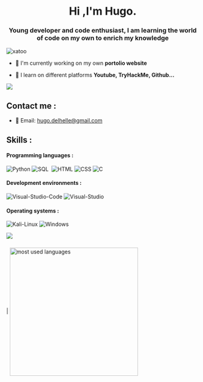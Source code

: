 <h1 align="center">Hi ,I'm Hugo.</h1>
<h3 align="center">Young developer and code enthusiast, I am learning the world of code on my own to enrich my knowledge</h3>
<p align="left"><img src=https://komarev.com/ghpvc/?username=xatoo&label=Profile%20views&color=blue&style=for-the-badge" alt="xatoo" /></p>

- 🔭 I'm currently working on my own **portolio website**

- 🤝 I learn on different platforms **Youtube, TryHackMe, Github...**
 


<img src="https://user-images.githubusercontent.com/73097560/115834477-dbab4500-a447-11eb-908a-139a6edaec5c.gif"><h3 align="center"></h3>



## Contact me :

- 📧 Email: hugo.delhelle@gmail.com


## Skills :


#### Programming languages :

![Python](https://img.shields.io/badge/Python-FFD43B?style=for-the-badge&logo=python&logoColor=blue)
![SQL](https://img.shields.io/badge/SQL-316192?style=for-the-badge&logo=postgresql&logoColor=white)&nbsp;
![HTML](https://img.shields.io/badge/HTML-E34F26?style=for-the-badge&logo=html5&logoColor=white)
![CSS](https://img.shields.io/badge/CSS3-1572B6?style=for-the-badge&logo=css3&logoColor=white)
![C](https://img.shields.io/badge/C-00599C?style=for-the-badge&logo=c%2B%2B&logoColor=white)

#### Development environments :
![Visual-Studio-Code](https://img.shields.io/badge/Visual_Studio_Code-007ACC?style=for-the-badge&logo=visual-studio-code&logoColor=white)
![Visual-Studio](https://img.shields.io/badge/Visual_Studio-5C2D91?style=for-the-badge&logo=visual%20studio&logoColor=white)

#### Operating systems :
![Kali-Linux](https://img.shields.io/badge/Linux-557C94?style=for-the-badge&logo=linux&logoColor=white)
![Windows](https://img.shields.io/badge/Windows-0078D6?style=for-the-badge&logo=windows&logoColor=white)



<img src="https://user-images.githubusercontent.com/73097560/115834477-dbab4500-a447-11eb-908a-139a6edaec5c.gif"><h3 align="center"></h3>


| <a href="https://github-readme-stats.vercel.app/api/top-langs/?username=xatoo&layout=compact&theme=radical&hide_border=true"><img align="center" src="https://github-readme-stats.vercel.app/api/top-langs/?username=xatoo&layout=compact&theme=radical&hide_border=true" alt="most used languages" width="335"/></a>


